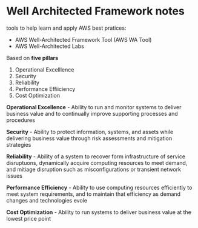 # Well Architected Framework notes

tools to help learn and apply AWS best pratices:
- AWS Well-Architected Framework Tool (AWS WA Tool)
- AWS Well-Architected Labs

Based on **five pillars**
1. Operational Excelllence
2. Security
3. Reliability
4. Performance Effiiciency
5. Cost Optimization

**Operational Excellence** - Ability to run and monitor systems to deliver business value and to continually improve supporting processes and procedures

**Security** - Ability to protect information, systems, and assets while delivering business value through risk assessments and mitigation strategies

**Reliability** - Ability of a system to recover form infrastructure of service disruptuons, dynamically acquire computing resources to meet demand, and mitiage disruption such as misconfigurations or transient network issues

**Performance Efficiency** - Ability to use computing resources efficiently to meet system requirements, and to maintain that efficiency as demand changes and technologies evole

**Cost Optimization** - Ability to run systems to deliver business value at the lowest price point